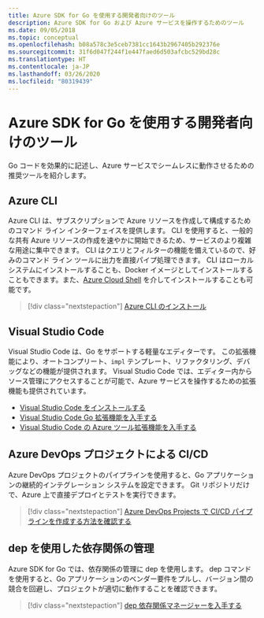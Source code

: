 ```yaml
---
title: Azure SDK for Go を使用する開発者向けのツール
description: Azure SDK for Go および Azure サービスを操作するためのツール
ms.date: 09/05/2018
ms.topic: conceptual
ms.openlocfilehash: b08a578c3e5ceb7381cc1643b2967405b292376e
ms.sourcegitcommit: 31f6d047f244f1e447faed6d503afcbc529bd28c
ms.translationtype: HT
ms.contentlocale: ja-JP
ms.lasthandoff: 03/26/2020
ms.locfileid: "80319439"
---
```

# <a name="tools-for-developers-using-the-azure-sdk-for-go"></a>Azure SDK for Go を使用する開発者向けのツール

Go コードを効果的に記述し、Azure サービスでシームレスに動作させるための推奨ツールを紹介します。

## <a name="azure-cli"></a>Azure CLI

Azure CLI は、サブスクリプションで Azure リソースを作成して構成するためのコマンド ライン インターフェイスを提供します。 CLI を使用すると、一般的な共有 Azure リソースの作成を速やかに開始できるため、サービスのより複雑な用途に集中できます。 CLI はクエリとフィルターの機能を備えているので、好みのコマンド ライン ツールに出力を直接パイプ処理できます。 CLI はローカル システムにインストールすることも、Docker イメージとしてインストールすることもできます。また、[Azure Cloud Shell](https://docs.microsoft.com/azure/cloud-shell/overview) を介してインストールすることも可能です。

> [!div class="nextstepaction"]
> [Azure CLI のインストール](/cli/azure/install-azure-cli)

## <a name="visual-studio-code"></a>Visual Studio Code

Visual Studio Code は、Go をサポートする軽量なエディターです。 この拡張機能により、オートコンプリート、`impl` テンプレート、リファクタリング、デバッグなどの機能が提供されます。 Visual Studio Code では、エディター内からソース管理にアクセスすることが可能で、Azure サービスを操作するための拡張機能も提供されています。

* [Visual Studio Code をインストールする](https://code.visualstudio.com/Download)
* [Visual Studio Code Go 拡張機能を入手する](https://code.visualstudio.com/docs/languages/go)
* [Visual Studio Code の Azure ツール拡張機能を入手する](https://marketplace.visualstudio.com/items?itemName=ms-vscode.vscode-azureextensionpack)

## <a name="cicd-with-azure-devops-project"></a>Azure DevOps プロジェクトによる CI/CD

Azure DevOps プロジェクトのパイプラインを使用すると、Go アプリケーションの継続的インテグレーション システムを設定できます。 Git リポジトリだけで、Azure 上で直接デプロイとテストを実行できます。

> [!div class="nextstepaction"]
> [Azure DevOps Projects で CI/CD パイプラインを作成する方法を確認する](/azure/devops-project/azure-devops-project-go)

## <a name="dependency-management-with-dep"></a>dep を使用した依存関係の管理

Azure SDK for Go では、依存関係の管理に dep を使用します。 dep コマンドを使用すると、Go アプリケーションのベンダー要件をプルし、バージョン間の競合を回避し、プロジェクトが適切に動作することを確認できます。

> [!div class="nextstepaction"]
> [dep 依存関係マネージャーを入手する](https://github.com/golang/dep)
